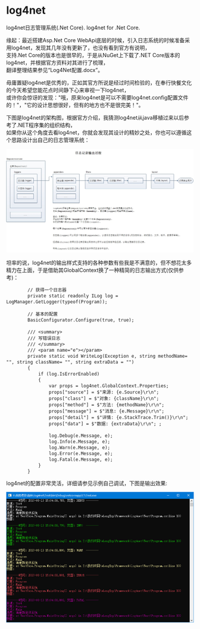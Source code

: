 # log4net
log4net日志管理系统(.Net Core). log4net for .Net Core. 

缘起：最近搭建Asp.Net Core WebApi底层的时候，引入日志系统的时候准备采用log4net，发现其几年没有更新了，也没有看到官方有说明，   
支持.Net Core的版本也是很早的，于是从NuGet上下载了.NET Core版本的log4net，并根据官方资料对其进行了梳理，   
翻译整理结果参见“Log4Net配置.docx”。

毋庸置疑log4net是优秀的，正如其官方所说是经过时间检验的，在奉行快餐文化的今天希望您能花点时间静下心来审视一下log4net，   
或许你会惊讶的发现："哦，原来log4net是可以不需要log4net.config配置文件的！"，"它的设计思想很好，但有的地方也不是很完美！"。   

下图是log4net的架构图，根据官方介绍，我猜测log4net从java移植过来以后参考了.NET程序集的组织结构，   
如果你从这个角度去看log4net，你就会发现其设计的精妙之处，你也可以遵循这个思路设计出自己的日志管理系统：  

![image](https://github.com/bzmework/log4net/blob/master/log4net.jpg)     

坦率的说，log4net的输出样式支持的各种参数有些我是不满意的，但不想花太多精力在上面，于是借助其GlobalContext换了一种精简的日志输出方式(仅供参考)：   
```
        // 获得一个日志器
        private static readonly ILog log = LogManager.GetLogger(typeof(Program)); 

        // 基本的配置
        BasicConfigurator.Configure(true, true);

        /// <summary>
        /// 写错误日志
        /// </summary>
        /// <param name="e"></param>
        private static void WriteLog(Exception e, string methodName= "", string className= "", string extraData = "")
        {
            if (log.IsErrorEnabled)
            {
                var props = log4net.GlobalContext.Properties;
                props["source"] = $"来源: {e.Source}\r\n";
                props["class"] = $"对象: {className}\r\n";
                props["method"] = $"方法: {methodName}\r\n";
                props["message"] = $"消息: {e.Message}\r\n";
                props["detail"] = $"详情: {e.StackTrace.Trim()}\r\n";
                props["data"] = $"数据: {extraData}\r\n"; ;

                log.Debug(e.Message, e);
                log.Info(e.Message, e);
                log.Warn(e.Message, e);
                log.Error(e.Message, e);
                log.Fatal(e.Message, e);
            }
        }
 ```

log4net的配置非常灵活，详细请参见示例自己调试，下图是输出效果:   

![image](https://github.com/bzmework/log4net/blob/master/test.jpg)     
